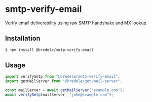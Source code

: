 # smtp-verify-email

Verify email deliverability using raw SMTP handshake and MX lookup.

## Installation

```sh
$ npm install @bredele/smtp-verify-email
```

## Usage

```ts
import verifySmtp from "@bredele/smtp-verify-email";
import getMailServer from "@bredele/get-mail-server";

const mailServer = await getMailServer("example.com");
await verifySmtp(mailServer, "john@example.com");
```
